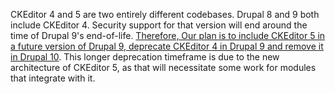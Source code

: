 CKEditor 4 and 5 are two entirely different codebases. Drupal 8 and 9 both include CKEditor 4\. Security support for that version will end around the time of Drupal 9's end-of-life. [Therefore, Our plan is to include CKEditor 5 in a future version of Drupal 9, deprecate CKEditor 4 in Drupal 9 and remove it in Drupal 10](https://www.drupal.org/project/drupal/issues/2966864). This longer deprecation timeframe is due to the new architecture of CKEditor 5, as that will necessitate some work for modules that integrate with it.